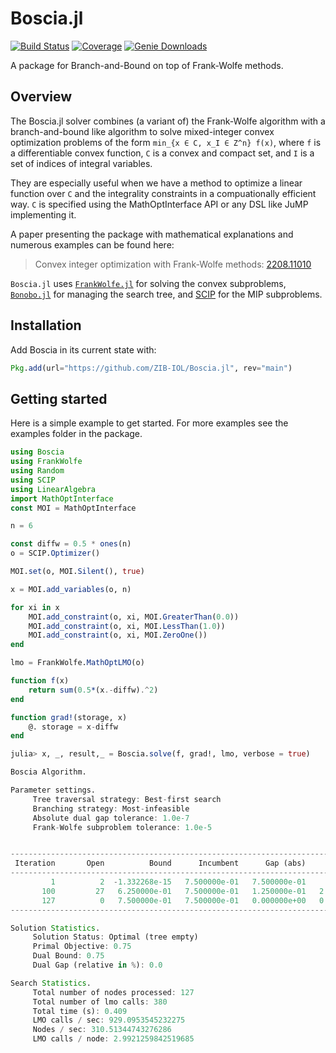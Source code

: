# Boscia.jl

[![Build Status](https://github.com/ZIB-IOL/Boscia.jl/workflows/CI/badge.svg)](https://github.com/ZIB-IOL/Boscia.jl/actions)
[![Coverage](https://codecov.io/gh/ZIB-IOL/Boscia.jl/branch/master/graph/badge.svg)](https://codecov.io/gh/ZIB-IOL/Boscia.jl)
[![Genie Downloads](https://shields.io/endpoint?url=https://pkgs.genieframework.com/api/v1/badge/Boscia)](https://pkgs.genieframework.com?packages=Boscia)

A package for Branch-and-Bound on top of Frank-Wolfe methods.

## Overview

The Boscia.jl solver combines (a variant of) the Frank-Wolfe algorithm with a branch-and-bound like algorithm to solve mixed-integer convex optimization problems of the form
`min_{x ∈ C, x_I ∈ Z^n} f(x)`,
where `f` is a differentiable convex function, `C` is a convex and compact set, and `I` is a set of indices of integral variables.

They are especially useful when we have a method to optimize a linear function over `C` and the integrality constraints in a compuationally efficient way.
`C` is specified using the MathOptInterface API or any DSL like JuMP implementing it.

A paper presenting the package with mathematical explanations and numerous examples can be found here:

> Convex integer optimization with Frank-Wolfe methods: [2208.11010](https://arxiv.org/abs/2208.11010)

`Boscia.jl` uses [`FrankWolfe.jl`](https://github.com/ZIB-IOL/FrankWolfe.jl) for solving the convex subproblems, [`Bonobo.jl`](https://github.com/Wikunia/Bonobo.jl) for managing the search tree, and [SCIP](https://scipopt.org) for the MIP subproblems.

## Installation

Add Boscia in its current state with:
```julia
Pkg.add(url="https://github.com/ZIB-IOL/Boscia.jl", rev="main")
```

## Getting started

Here is a simple example to get started. For more examples see the examples folder in the package.

```julia
using Boscia
using FrankWolfe
using Random
using SCIP
using LinearAlgebra
import MathOptInterface
const MOI = MathOptInterface

n = 6

const diffw = 0.5 * ones(n)
o = SCIP.Optimizer()

MOI.set(o, MOI.Silent(), true)

x = MOI.add_variables(o, n)

for xi in x
    MOI.add_constraint(o, xi, MOI.GreaterThan(0.0))
    MOI.add_constraint(o, xi, MOI.LessThan(1.0))
    MOI.add_constraint(o, xi, MOI.ZeroOne())
end

lmo = FrankWolfe.MathOptLMO(o)

function f(x)
    return sum(0.5*(x.-diffw).^2)
end

function grad!(storage, x)
    @. storage = x-diffw
end

julia> x, _, result,_ = Boscia.solve(f, grad!, lmo, verbose = true)

Boscia Algorithm.

Parameter settings.
	 Tree traversal strategy: Best-first search
	 Branching strategy: Most-infeasible
	 Absolute dual gap tolerance: 1.0e-7
	 Frank-Wolfe subproblem tolerance: 1.0e-5


-----------------------------------------------------------------------------------------------------------------------------------------------------------------------------------------------
 Iteration       Open          Bound      Incumbent      Gap (abs)      Gap (rel)       Time (s)      Nodes/sec        FW (ms)       LMO (ms)  LMO (calls c)   FW (Its) #ActiveSet  Discarded
-----------------------------------------------------------------------------------------------------------------------------------------------------------------------------------------------
         1          2  -1.332268e-15   7.500000e-01   7.500000e-01            Inf   2.890000e-01   1.038062e+01            158              1              4          3          1          0
       100         27   6.250000e-01   7.500000e-01   1.250000e-01   2.000000e+01   3.830000e-01   3.315927e+02              1              0            326          1          1          0
       127          0   7.500000e-01   7.500000e-01   0.000000e+00   0.000000e+00   4.090000e-01   3.105134e+02              1              0            380          1          1          0
-----------------------------------------------------------------------------------------------------------------------------------------------------------------------------------------------

Solution Statistics.
	 Solution Status: Optimal (tree empty)
	 Primal Objective: 0.75
	 Dual Bound: 0.75
	 Dual Gap (relative in %): 0.0

Search Statistics.
	 Total number of nodes processed: 127
	 Total number of lmo calls: 380
	 Total time (s): 0.409
	 LMO calls / sec: 929.0953545232275
	 Nodes / sec: 310.51344743276286
	 LMO calls / node: 2.9921259842519685
```
